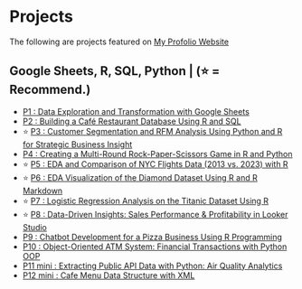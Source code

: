 # Projects
The following are projects featured on [My Profolio Website](https://phubordin.github.io/My-Portfolio-Website/)



## Google Sheets, R, SQL, Python | (⭐️ = Recommend.)
- [P1 : Data Exploration and Transformation with Google Sheets](portfolio-project/P01-Data-Exploration-and-Transformation-with-Google-Sheets.md)
- [P2 : Building a Café Restaurant Database Using R and SQL](portfolio-project/P02-Building-a-Cafe-Restaurant-Database-Using-R-and-SQL.md)
- ⭐️ [P3 : Customer Segmentation and RFM Analysis Using Python and R for Strategic Business Insight](portfolio-project/P03-Customer-Segmentation-and-RFM-Analysis-Using-Python-and-R-for-Strategic-Business-Insight.ipynb)
- [P4 : Creating a Multi-Round Rock-Paper-Scissors Game in R and Python](portfolio-project/P04-Creating-a-Multi-Round-Rock-Paper-Scissors-Game-in-R-and-Python.ipynb)
- ⭐️ [P5 : EDA and Comparison of NYC Flights Data (2013 vs. 2023) with R](portfolio-project/P05-EDA-and-Comparison-of-NYC-Flights-Data-2013-vs-2023-with-R.ipynb)
- ⭐️ [P6 : EDA Visualization of the Diamond Dataset Using R and R Markdown](portfolio-project/P06-EDA-Visualization-of-the-Diamond-Dataset-Using-R-and-R-Markdown..pdf)
- ⭐️ [P7 : Logistic Regression Analysis on the Titanic Dataset Using R](portfolio-project/P07-Titanic-Survival-Prediction-A-Comparative-Analysis-of-Classification-Models.md)
- ⭐️ [P8 : Data-Driven Insights: Sales Performance & Profitability in Looker Studio](portfolio-project/P08-Data-Driven-Insights-Sales-Performance-&-Profitability-in-Looker-Studio.md)
- [P9 : Chatbot Development for a Pizza Business Using R Programming](portfolio-project/P09-Chatbot-Development-for-a-Pizza-Business-Using-R-Programming.ipynb)
- [P10 : Object-Oriented ATM System: Financial Transactions with Python OOP](portfolio-project/P10-Object-Oriented-ATM-System-Financial-Transactions-with-Python-OOP.ipynb)
- [P11 mini : Extracting Public API Data with Python: Air Quality Analytics](portfolio-project/P11-Extracting-Public-API-Data-with-Python-Air-Quality-Analytics.ipynb)
- [P12 mini : Cafe Menu Data Structure with XML](P12-Cafe-Menu-Data-Structure-with-XML.md)
